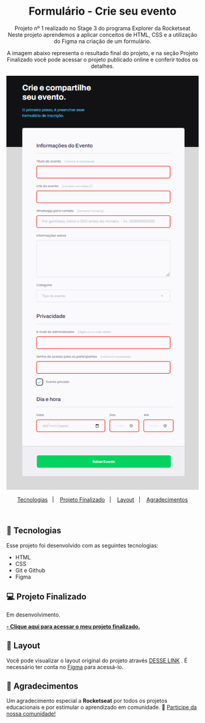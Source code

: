 <h1 align="center"> Formulário - Crie seu evento</h1>

<p align="center">
Projeto nº 1 realizado no Stage 3 do programa Explorer da Rocketseat<br/>
Neste projeto aprendemos a aplicar conceitos de HTML, CSS e a utilização do Figma na criação de um formulário.<br/>


<p align="center">
A imagem abaixo representa o resultado final do projeto, e na seção Projeto Finalizado você pode acessar o projeto publicado online e conferir todos os detalhes. 
<br/><br/>
<img src="./github/projeto-finalizado.png" width="700">
</p>

<p align="center">
  <a href="#-tecnologias">Tecnologias</a>&nbsp;&nbsp;&nbsp;|&nbsp;&nbsp;&nbsp;
  <a href="#-projeto-finalizado">Projeto Finalizado</a>&nbsp;&nbsp;&nbsp;|&nbsp;&nbsp;&nbsp;
  <a href="#-layout">Layout</a>&nbsp;&nbsp;&nbsp;|&nbsp;&nbsp;&nbsp;
  <a href="#-agradecimentos">Agradecimentos</a>
</p>

<br/>

## 🚀 Tecnologias

Esse projeto foi desenvolvido com as seguintes tecnologias:

- HTML
- CSS
- Git e Github
- Figma

## 💻 Projeto Finalizado

Em desenvolvimento.

<a href="https://form-crie-seu-evento.vercel.app/" target="_blank"><strong> - Clique aqui para acessar o meu projeto finalizado.</strong></a>

## 🔖 Layout

Você pode visualizar o layout original do projeto através <a href="https://www.figma.com/file/A4W2POvbuIXPny7SlR98Qk/Explorer-Stage-03-Projeto-01-(Copy)?node-id=0%3A1&mode=dev" target="_blank">DESSE LINK</a> . É necessário ter conta no <a href="https://figma.com" target="_blank">Figma</a> para acessá-lo.

## 💜 Agradecimentos

Um agradecimento especial a <b>Rocketseat</b> por todos os projetos educacionais e por estimular o aprendizado em comunidade. 🚀
<a href="https://discord.gg/rocketseat" target="_blank">Participe da nossa comunidade!</a>
